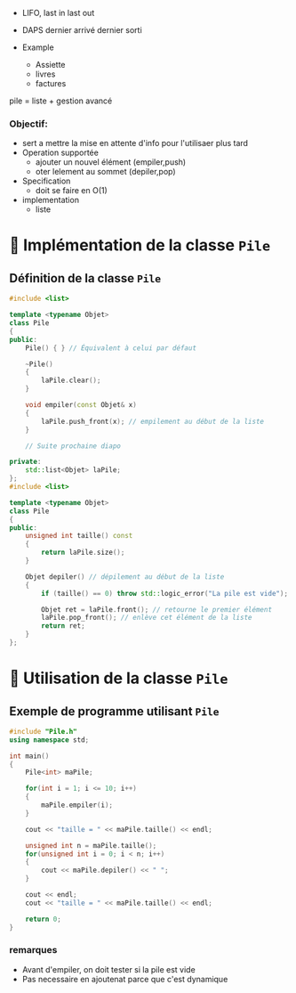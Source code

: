 - LIFO, last in last out 
- DAPS dernier arrivé dernier sorti

- Example
	- Assiette
	- livres
	- factures


pile = liste + gestion avancé 

### Objectif: 
- sert a mettre la mise en attente d'info pour l'utilisaer plus tard
- Operation supportée
	- ajouter un nouvel élément (empiler,push) 
	- oter lelement au sommet (depiler,pop)
- Specification
	- doit se faire en O(1)
- implementation
	- liste




# 📌 Implémentation de la classe `Pile`

## Définition de la classe `Pile`

```cpp
#include <list>

template <typename Objet>
class Pile
{
public:
    Pile() { } // Équivalent à celui par défaut

    ~Pile()
    {
        laPile.clear();
    }

    void empiler(const Objet& x)
    {
        laPile.push_front(x); // empilement au début de la liste
    }

    // Suite prochaine diapo

private:
    std::list<Objet> laPile;
};
#include <list>

template <typename Objet>
class Pile
{
public:
    unsigned int taille() const
    {
        return laPile.size();
    }

    Objet depiler() // dépilement au début de la liste
    {
        if (taille() == 0) throw std::logic_error("La pile est vide");

        Objet ret = laPile.front(); // retourne le premier élément
        laPile.pop_front(); // enlève cet élément de la liste
        return ret;
    }
};
````



# 📌 Utilisation de la classe `Pile`

## Exemple de programme utilisant `Pile`

```cpp
#include "Pile.h"
using namespace std;

int main()
{
    Pile<int> maPile;

    for(int i = 1; i <= 10; i++)
    {
        maPile.empiler(i);
    }

    cout << "taille = " << maPile.taille() << endl;

    unsigned int n = maPile.taille();
    for(unsigned int i = 0; i < n; i++)
    {
        cout << maPile.depiler() << " ";
    }

    cout << endl;
    cout << "taille = " << maPile.taille() << endl;

    return 0;
}
````


### remarques 
- Avant d'empiler, on doit tester si la pile est vide
- Pas necessaire en ajoutenat parce que c'est dynamique




